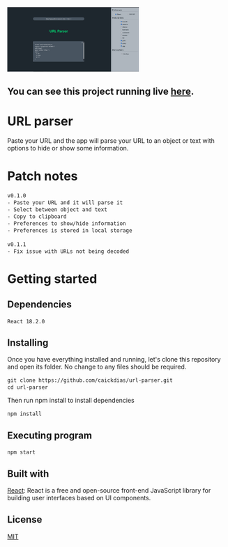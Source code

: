 <img src="https://github.com/caickdias/url-parser/blob/master/examples/app.png" width="60%" height="60%"/>

## You can see this project running live [here](https://caickdias.github.io/url-parser/).

# URL parser

Paste your URL and the app will parse your URL to an object or text with options to hide or show some information.

# Patch notes

```
v0.1.0
- Paste your URL and it will parse it
- Select between object and text
- Copy to clipboard
- Preferences to show/hide information
- Preferences is stored in local storage

v0.1.1
- Fix issue with URLs not being decoded
```

# Getting started

## Dependencies

```
React 18.2.0
```

## Installing

Once you have everything installed and running, let's clone this repository and open its folder. No change to any files should be required.

```
git clone https://github.com/caickdias/url-parser.git
cd url-parser
```
Then run npm install to install dependencies

```
npm install
```

## Executing program

```
npm start
```

## Built with

[React](https://reactjs.org/): React is a free and open-source front-end JavaScript library for building user interfaces based on UI components.

## License

[MIT](https://choosealicense.com/licenses/mit/)
